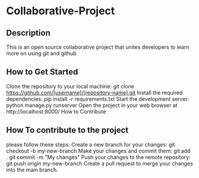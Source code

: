 # Collaborative-Project

## Description
This is an open source collaborative project that unites developers to learn more on using git and github

## How to Get Started
Clone the repository to your local machine:
git clone https://github.com/[username]/[repository-name].git
Install the required dependencies:
pip install -r requirements.txt
Start the development server:
python manage.py runserver
Open the project in your web browser at http://localhost:8000/
How to Contribute

## How To contribute to the project
please follow these steps:
Create a new branch for your changes:
git checkout -b my-new-branch
Make your changes and commit them:
git add .
git commit -m "My changes"
Push your changes to the remote repository:
git push origin my-new-branch
Create a pull request to merge your changes into the main branch.